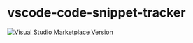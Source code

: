 # vscode-code-snippet-tracker

<a href="https://marketplace.visualstudio.com/items?itemName=waynzh.vscode-code-snippet-tracker" target="__blank"><img src="https://img.shields.io/visual-studio-marketplace/v/waynzh.vscode-code-snippet-tracker.svg?color=eee&amp;label=VS%20Code%20Marketplace&logo=visual-studio-code" alt="Visual Studio Marketplace Version" /></a>
